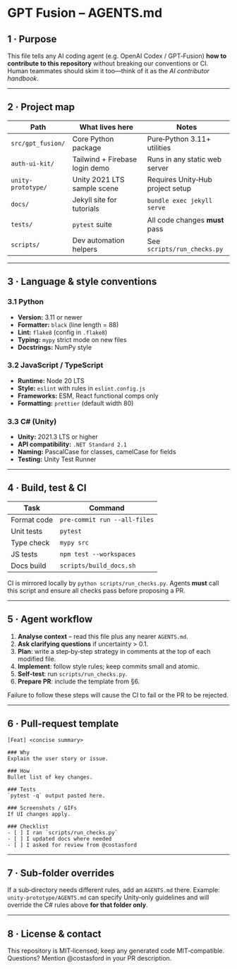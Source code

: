 # GPT Fusion – AGENTS.md

## 1 · Purpose

This file tells any AI coding agent (e.g. OpenAI Codex / GPT‑Fusion) **how to contribute to this repository** without breaking our conventions or CI.
Human teammates should skim it too—think of it as the *AI contributor handbook*.

---

## 2 · Project map

| Path               | What lives here                | Notes                            |
| ------------------ | ------------------------------ | -------------------------------- |
| `src/gpt_fusion/`  | Core Python package            | Pure‑Python 3.11+ utilities      |
| `auth-ui-kit/`     | Tailwind + Firebase login demo | Runs in any static web server    |
| `unity-prototype/` | Unity 2021 LTS sample scene    | Requires Unity‑Hub project setup |
| `docs/`            | Jekyll site for tutorials      | `bundle exec jekyll serve`       |
| `tests/`           | `pytest` suite                 | All code changes **must** pass   |
| `scripts/`         | Dev automation helpers         | See `scripts/run_checks.py`      |

---

## 3 · Language & style conventions

### 3.1 Python

* **Version:** 3.11 or newer
* **Formatter:** `black` (line length = 88)
* **Lint:** `flake8` (config in `.flake8`)
* **Typing:** `mypy` strict mode on new files
* **Docstrings:** NumPy style

### 3.2 JavaScript / TypeScript

* **Runtime:** Node 20 LTS
* **Style:** `eslint` with rules in `eslint.config.js`
* **Frameworks:** ESM, React functional comps only
* **Formatting:** `prettier` (default width 80)

### 3.3 C# (Unity)

* **Unity:** 2021.3 LTS or higher
* **API compatibility:** `.NET Standard 2.1`
* **Naming:** PascalCase for classes, camelCase for fields
* **Testing:** Unity Test Runner

---

## 4 · Build, test & CI

| Task        | Command                      |
| ----------- | ---------------------------- |
| Format code | `pre-commit run --all-files` |
| Unit tests  | `pytest`                     |
| Type check  | `mypy src`                   |
| JS tests    | `npm test --workspaces`      |
| Docs build  | `scripts/build_docs.sh`      |

CI is mirrored locally by `python scripts/run_checks.py`. Agents **must** call this script and ensure all checks pass before proposing a PR.

---

## 5 · Agent workflow

1. **Analyse context** – read this file plus any nearer `AGENTS.md`.
2. **Ask clarifying questions** if uncertainty > 0.1.
3. **Plan**: write a step‑by‑step strategy in comments at the top of each modified file.
4. **Implement**: follow style rules; keep commits small and atomic.
5. **Self‑test**: run `scripts/run_checks.py`.
6. **Prepare PR**: include the template from §6.

Failure to follow these steps will cause the CI to fail or the PR to be rejected.

---

## 6 · Pull‑request template

```
[Feat] <concise summary>

### Why
Explain the user story or issue.

### How
Bullet list of key changes.

### Tests
`pytest -q` output pasted here.

### Screenshots / GIFs
If UI changes apply.

### Checklist
- [ ] I ran `scripts/run_checks.py`
- [ ] I updated docs where needed
- [ ] I asked for review from @costasford
```

---

## 7 · Sub‑folder overrides

If a sub‑directory needs different rules, add an `AGENTS.md` there.
Example: `unity-prototype/AGENTS.md` can specify Unity‑only guidelines and will override the C# rules above **for that folder only**.

---

## 8 · License & contact

This repository is MIT‑licensed; keep any generated code MIT‑compatible.
Questions? Mention @costasford in your PR description.
